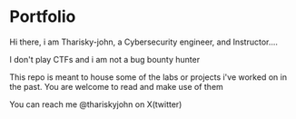 # Portfolio

Hi there, i am Tharisky-john, a Cybersecurity engineer, and Instructor....

I don't play CTFs and i am not a bug bounty hunter 

This repo is meant to house some of the labs or projects i've worked on in the past. You are welcome to read and make use of them

You can reach me @thariskyjohn on X(twitter)

